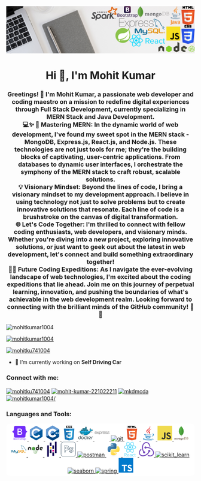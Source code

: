 <img src="assets/imgs/Front Poster.png" alt="" />
<h1 align="center">Hi 👋, I'm Mohit Kumar</h1>
<h3 align="center">Greetings! 👋 I'm Mohit Kumar, a passionate web developer and coding maestro on a mission to redefine digital experiences through Full Stack Development, currently specializing in MERN Stack and Java Development. <br/>💻✨ 🚀 Mastering MERN: In the dynamic world of web development, I've found my sweet spot in the MERN stack - MongoDB, Express.js, React.js, and Node.js. These technologies are not just tools for me; they're the building blocks of captivating, user-centric applications. From databases to dynamic user interfaces, I orchestrate the symphony of the MERN stack to craft robust, scalable solutions. <br/>💡 Visionary Mindset: Beyond the lines of code, I bring a visionary mindset to my development approach. I believe in using technology not just to solve problems but to create innovative solutions that resonate. Each line of code is a brushstroke on the canvas of digital transformation. <br/>🌐 Let's Code Together: I'm thrilled to connect with fellow coding enthusiasts, web developers, and visionary minds. Whether you're diving into a new project, exploring innovative solutions, or just want to geek out about the latest in web development, let's connect and build something extraordinary together! <br/>👨‍💻 Future Coding Expeditions: As I navigate the ever-evolving landscape of web technologies, I'm excited about the coding expeditions that lie ahead. Join me on this journey of perpetual learning, innovation, and pushing the boundaries of what's achievable in the web development realm. Looking forward to connecting with the brilliant minds of the GitHub community! 🌟🌐</h3>

<p align="left"> <img src="https://komarev.com/ghpvc/?username=mohitkumar1004&label=Profile%20views&color=0e75b6&style=flat" alt="mohitkumar1004" /> </p>

<p align="left"> <a href="https://github.com/ryo-ma/github-profile-trophy"><img src="https://github-profile-trophy.vercel.app/?username=mohitkumar1004" alt="mohitkumar1004" /></a> </p>

<p align="left"> <a href="https://twitter.com/mohitku741004" target="blank"><img src="https://img.shields.io/twitter/follow/mohitku741004?logo=twitter&style=for-the-badge" alt="mohitku741004" /></a> </p>

- 🔭 I’m currently working on **Self Driving Car**

<h3 align="left">Connect with me:</h3>
<p align="left">
<a href="https://twitter.com/mohitku741004" target="blank"><img align="center" src="https://raw.githubusercontent.com/rahuldkjain/github-profile-readme-generator/master/src/images/icons/Social/twitter.svg" alt="mohitku741004" height="30" width="40" /></a>
<a href="https://linkedin.com/in/mohit-kumar-221022211" target="blank"><img align="center" src="https://raw.githubusercontent.com/rahuldkjain/github-profile-readme-generator/master/src/images/icons/Social/linked-in-alt.svg" alt="mohit-kumar-221022211" height="30" width="40" /></a>
<a href="https://www.hackerrank.com/mkdmcda" target="blank"><img align="center" src="https://raw.githubusercontent.com/rahuldkjain/github-profile-readme-generator/master/src/images/icons/Social/hackerrank.svg" alt="mkdmcda" height="30" width="40" /></a>
<a href="https://www.leetcode.com/mohitkumar1004/" target="blank"><img align="center" src="https://raw.githubusercontent.com/rahuldkjain/github-profile-readme-generator/master/src/images/icons/Social/leet-code.svg" alt="mohitkumar1004/" height="30" width="40" /></a>
</p>

<h3 align="left">Languages and Tools:</h3>
<p style="background-color:white;padding:5px;justify-content:space-between;border-radius:10px;" align="center"> <a href="https://getbootstrap.com" target="_blank" rel="noreferrer"> <img src="https://raw.githubusercontent.com/devicons/devicon/master/icons/bootstrap/bootstrap-plain-wordmark.svg" alt="bootstrap" width="40" height="40"/> </a> <a href="https://www.cprogramming.com/" target="_blank" rel="noreferrer"> <img src="https://raw.githubusercontent.com/devicons/devicon/master/icons/c/c-original.svg" alt="c" width="40" height="40"/> </a> <a href="https://www.w3schools.com/cpp/" target="_blank" rel="noreferrer"> <img src="https://raw.githubusercontent.com/devicons/devicon/master/icons/cplusplus/cplusplus-original.svg" alt="cplusplus" width="40" height="40"/> </a> <a href="https://www.w3schools.com/css/" target="_blank" rel="noreferrer"> <img src="https://raw.githubusercontent.com/devicons/devicon/master/icons/css3/css3-original-wordmark.svg" alt="css3" width="40" height="40"/> </a> <a href="https://www.docker.com/" target="_blank" rel="noreferrer"> <img src="https://raw.githubusercontent.com/devicons/devicon/master/icons/docker/docker-original-wordmark.svg" alt="docker" width="40" height="40"/> </a> <a href="https://expressjs.com" target="_blank" rel="noreferrer"> <img src="https://raw.githubusercontent.com/devicons/devicon/master/icons/express/express-original-wordmark.svg" alt="express" width="40" height="40"/> </a> <a href="https://git-scm.com/" target="_blank" rel="noreferrer"> <img src="https://www.vectorlogo.zone/logos/git-scm/git-scm-icon.svg" alt="git" width="40" height="40"/> </a> <a href="https://www.w3.org/html/" target="_blank" rel="noreferrer"> <img src="https://raw.githubusercontent.com/devicons/devicon/master/icons/html5/html5-original-wordmark.svg" alt="html5" width="40" height="40"/> </a> <a href="https://www.java.com" target="_blank" rel="noreferrer"> <img src="https://raw.githubusercontent.com/devicons/devicon/master/icons/java/java-original.svg" alt="java" width="40" height="40"/> </a> <a href="https://developer.mozilla.org/en-US/docs/Web/JavaScript" target="_blank" rel="noreferrer"> <img src="https://raw.githubusercontent.com/devicons/devicon/master/icons/javascript/javascript-original.svg" alt="javascript" width="40" height="40"/> </a> <a href="https://www.mongodb.com/" target="_blank" rel="noreferrer"> <img src="https://raw.githubusercontent.com/devicons/devicon/master/icons/mongodb/mongodb-original-wordmark.svg" alt="mongodb" width="40" height="40"/> </a> <a href="https://www.mysql.com/" target="_blank" rel="noreferrer"> <img src="https://raw.githubusercontent.com/devicons/devicon/master/icons/mysql/mysql-original-wordmark.svg" alt="mysql" width="40" height="40"/> </a> <a href="https://nodejs.org" target="_blank" rel="noreferrer"> <img src="https://raw.githubusercontent.com/devicons/devicon/master/icons/nodejs/nodejs-original-wordmark.svg" alt="nodejs" width="40" height="40"/> </a> <a href="https://pandas.pydata.org/" target="_blank" rel="noreferrer"> <img src="https://raw.githubusercontent.com/devicons/devicon/2ae2a900d2f041da66e950e4d48052658d850630/icons/pandas/pandas-original.svg" alt="pandas" width="40" height="40"/> </a> <a href="https://www.photoshop.com/en" target="_blank" rel="noreferrer"> <img src="https://raw.githubusercontent.com/devicons/devicon/master/icons/photoshop/photoshop-line.svg" alt="photoshop" width="40" height="40"/> </a> <a href="https://postman.com" target="_blank" rel="noreferrer"> <img src="https://www.vectorlogo.zone/logos/getpostman/getpostman-icon.svg" alt="postman" width="40" height="40"/> </a> <a href="https://www.python.org" target="_blank" rel="noreferrer"> <img src="https://raw.githubusercontent.com/devicons/devicon/master/icons/python/python-original.svg" alt="python" width="40" height="40"/> </a> <a href="https://reactjs.org/" target="_blank" rel="noreferrer"> <img src="https://raw.githubusercontent.com/devicons/devicon/master/icons/react/react-original-wordmark.svg" alt="react" width="40" height="40"/> </a> <a href="https://redux.js.org" target="_blank" rel="noreferrer"> <img src="https://raw.githubusercontent.com/devicons/devicon/master/icons/redux/redux-original.svg" alt="redux" width="40" height="40"/> </a> <a href="https://scikit-learn.org/" target="_blank" rel="noreferrer"> <img src="https://upload.wikimedia.org/wikipedia/commons/0/05/Scikit_learn_logo_small.svg" alt="scikit_learn" width="40" height="40"/> </a> <a href="https://seaborn.pydata.org/" target="_blank" rel="noreferrer"> <img src="https://seaborn.pydata.org/_images/logo-mark-lightbg.svg" alt="seaborn" width="40" height="40"/> </a> <a href="https://spring.io/" target="_blank" rel="noreferrer"> <img src="https://www.vectorlogo.zone/logos/springio/springio-icon.svg" alt="spring" width="40" height="40"/> </a> <a href="https://www.typescriptlang.org/" target="_blank" rel="noreferrer"> <img src="https://raw.githubusercontent.com/devicons/devicon/master/icons/typescript/typescript-original.svg" alt="typescript" width="40" height="40"/> </a> </p>

<!--<p><img align="left" src="https://github-readme-stats.vercel.app/api/top-langs?username=mohitkumar1004&show_icons=true&locale=en&layout=compact" alt="mohitkumar1004" /></p>

<p>&nbsp;<img align="center" src="https://github-readme-stats.vercel.app/api?username=mohitkumar1004&show_icons=true&locale=en" alt="mohitkumar1004" /></p>

<p><img align="center" src="https://github-readme-streak-stats.herokuapp.com/?user=mohitkumar1004&" alt="mohitkumar1004" /></p>
-->
